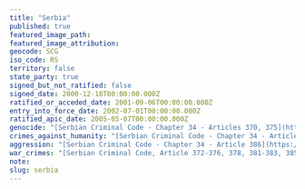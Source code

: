 ```yaml
---
title: "Serbia"
published: true
featured_image_path:
featured_image_attribution:
geocode: SCG
iso_code: RS
territory: false
state_party: true
signed_but_not_ratified: false
signed_date: 2000-12-18T00:00:00.000Z
ratified_or_acceded_date: 2001-09-06T00:00:00.000Z
entry_into_force_date: 2002-07-01T00:00:00.000Z
ratified_apic_date: 2005-05-07T00:00:00.000Z
genocide: "[Serbian Criminal Code - Chapter 34 - Articles 370, 375](https://iccdb.hrlc.net/data/doc/202/keyword/46/)"
crimes_against_humanity: "[Serbian Criminal Code - Chapter 34 - Article 371](https://iccdb.hrlc.net/data/doc/202/keyword/13/)"
aggression: "[Serbian Criminal Code - Chapter 34 - Article 386](https://iccdb.hrlc.net/data/doc/202/keyword/1/)"
war_crimes: "[Serbian Criminal Code, Article 372-376, 378, 381-383, 385](https://iccdb.hrlc.net/data/doc/202/keyword/145/)"
note:
slug: serbia
---
```

